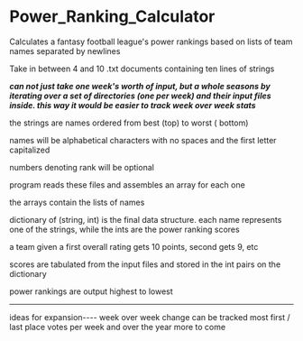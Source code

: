 # Power_Ranking_Calculator
Calculates a fantasy football league's power rankings based on lists of team names separated by newlines


Take in between 4 and 10 .txt documents containing ten lines of strings 

***can not just take one week's worth of input, but a whole seasons by iterating over a set of directories (one per week) and their input files inside. this way it would be easier to track week over week stats***

the strings are names ordered from best (top) to worst ( bottom)

names will be alphabetical characters with no spaces and the first letter capitalized

numbers denoting rank will be optional


program reads these files and assembles an array for each one

the arrays contain the lists of names

dictionary of (string, int) is the final data structure. each name represents one of the strings, while the ints are the power ranking scores

a team given a first overall rating gets 10 points, second gets 9, etc

scores are tabulated from the input files and stored in the int pairs on the dictionary

power rankings are output highest to lowest


-----


ideas for expansion----
week over week change can be tracked
most first / last place votes per week and over the year 
more to come 
